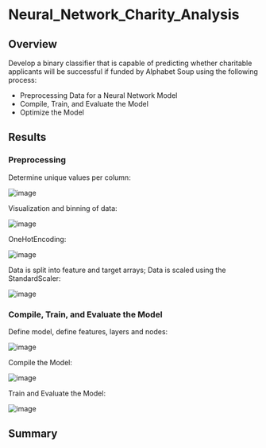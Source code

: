 # Neural_Network_Charity_Analysis

## Overview
Develop a binary classifier that is capable of predicting whether charitable applicants will be successful if funded by Alphabet Soup using the following process:
- Preprocessing Data for a Neural Network Model
- Compile, Train, and Evaluate the Model
- Optimize the Model

## Results
### Preprocessing
Determine unique values per column:

![image](https://user-images.githubusercontent.com/81878169/132957387-88224ba8-f834-4f87-bb82-0c27ca370954.png)

Visualization and binning of data:

![image](https://user-images.githubusercontent.com/81878169/132957432-2bf9b31c-177d-459f-a5f4-5f6f902c8080.png)

OneHotEncoding:

![image](https://user-images.githubusercontent.com/81878169/132957565-93b0844a-0cea-4d06-a864-5c06e191ecc7.png)

Data is split into feature and target arrays; Data is scaled using the StandardScaler:

![image](https://user-images.githubusercontent.com/81878169/132957616-d590bf89-96d0-4410-987f-b81502b798b1.png)

### Compile, Train, and Evaluate the Model
Define model, define features, layers and nodes:

![image](https://user-images.githubusercontent.com/81878169/132957717-39373e7d-a725-42e4-b34d-8951dfb44b7e.png)

Compile the Model:

![image](https://user-images.githubusercontent.com/81878169/132957744-8dc2ddce-ad3b-4e29-9eb4-9fed1a0e1ed7.png)

Train and Evaluate the Model:

![image](https://user-images.githubusercontent.com/81878169/132957767-a5a8566e-d78d-4fb1-9860-61b0f0ef2f84.png)



## Summary
